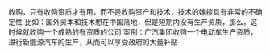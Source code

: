 收购，只有收购资质才有用，而不是收购资产和技术，技术的嫁接具有非常的不确定性
比如：国外资本和技术想在中国落地，但是短期内没有生产资质，那么，这时候就收购一个成熟的有资质的公司
案例：广汽集团收购一个电动车生产资质，进行新能源汽车的生产，从而可以享受政府的大量补贴
